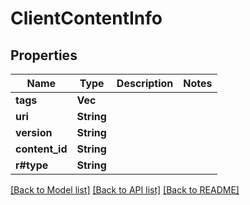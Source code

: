 # ClientContentInfo

## Properties

Name | Type | Description | Notes
------------ | ------------- | ------------- | -------------
**tags** | **Vec<String>** |  | 
**uri** | **String** |  | 
**version** | **String** |  | 
**content_id** | **String** |  | 
**r#type** | **String** |  | 

[[Back to Model list]](../README.md#documentation-for-models) [[Back to API list]](../README.md#documentation-for-api-endpoints) [[Back to README]](../README.md)


